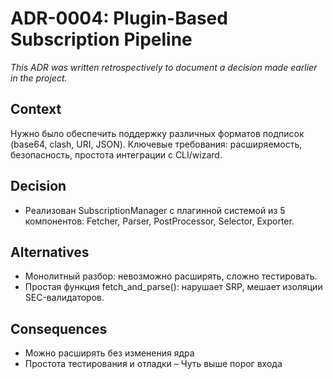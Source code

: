 # ADR-0004: Plugin-Based Subscription Pipeline

_This ADR was written retrospectively to document a decision made earlier in the project._

## Context
Нужно было обеспечить поддержку различных форматов подписок (base64, clash, URI, JSON). Ключевые требования: расширяемость, безопасность, простота интеграции с CLI/wizard.

## Decision
- Реализован SubscriptionManager с плагинной системой из 5 компонентов: Fetcher, Parser, PostProcessor, Selector, Exporter.

## Alternatives
- Монолитный разбор: невозможно расширять, сложно тестировать.
- Простая функция fetch_and_parse(): нарушает SRP, мешает изоляции SEC-валидаторов.

## Consequences
+ Можно расширять без изменения ядра
+ Простота тестирования и отладки
– Чуть выше порог входа
